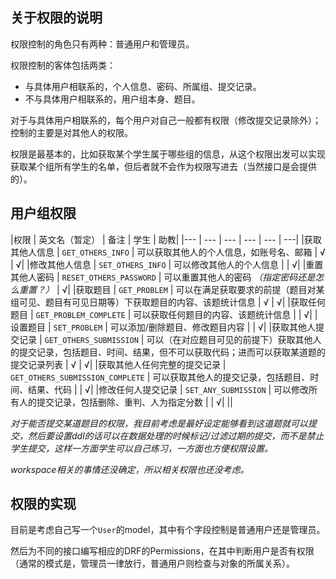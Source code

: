 <!-- ## 默认的用户组

带权限的用户组：学生（普通用户），助教，老师
老师设置助教，助教管理学生

不带权限的用户组：用于统计/批改的学生分组

超级管理员不算用户组，通过后台操作进行管理，比如可以设置老师账号 -->

## 关于权限的说明

权限控制的角色只有两种：普通用户和管理员。

权限控制的客体包括两类：
- 与具体用户相联系的，个人信息、密码、所属组、提交记录。
- 不与具体用户相联系的，用户组本身、题目。

对于与具体用户相联系的，每个用户对自己一般都有权限（修改提交记录除外）；控制的主要是对其他人的权限。

<!-- 我暂时没有设置量化的权限，比如可以修改等级比自己低的而不能修改等级比自己高的，那样太复杂了…… -->

权限是最基本的，比如获取某个学生属于哪些组的信息，从这个权限出发可以实现获取某个组所有学生的名单，但后者就不会作为权限写进去（当然接口是会提供的）。

## 用户组权限

|权限 | 英文名（暂定） | 备注 | 学生 | 助教|
|--- | --- | --- | --- | --- | ---|
|获取其他人信息 | `GET_OTHERS_INFO` | 可以获取其他人的个人信息，如账号名、邮箱 | √ | √|
|修改其他人信息 | `SET_OTHERS_INFO` | 可以修改其他人的个人信息 | | √|
|重置其他人密码 | `RESET_OTHERS_PASSWORD` | 可以重置其他人的密码 *（指定密码还是怎么重置？）* | √|
|获取题目 | `GET_PROBLEM` | 可以在满足获取要求的前提（题目对某组可见、题目有可见日期等）下获取题目的内容、该题统计信息 | √ | √|
|获取任何题目 | `GET_PROBLEM_COMPLETE` | 可以获取任何题目的内容、该题统计信息 | | √|
|设置题目 | `SET_PROBLEM` | 可以添加/删除题目、修改题目内容 | | √|
|获取其他人提交记录 | `GET_OTHERS_SUBMISSION` | 可以（在对应题目可见的前提下）获取其他人的提交记录，包括题目、时间、结果，但不可以获取代码；进而可以获取某道题的提交记录列表 | √ | √|
|获取其他人任何完整的提交记录 | `GET_OTHERS_SUBMISSION_COMPLETE` | 可以获取其他人的提交记录，包括题目、时间、结果、代码 | | √|
|修改任何人提交记录 | `SET_ANY_SUBMISSION` | 可以修改所有人的提交记录，包括删除、重判、人为指定分数 | | √|
|<!-- 获取其他人所属组 | `GET_OTHERS_BELONGING` | 可以获取用户属于哪些组，进而可以获取某组的学生名单等 | √ *(?)* | √|
|修改其他人所属组 | `SET_OTHERS_BELONGING` | 可以设置用户所属的组，进而可以将学生从某个组里添加/删除 | | √|
|修改组 | `SET_GROUP` | 可以对用户组进行创建、删除、更名 | | √|
|设置组的权限 | `SET_GROUP_AUTHORITY` | 可以设置组的权限 | | √ -->|

*对于能否提交某道题目的权限，我目前考虑是最好设定能够看到这道题就可以提交，然后要设置ddl的话可以在数据处理的时候标记/过滤过期的提交，而不是禁止学生提交，这样一方面学生可以自己练习，一方面也方便权限设置。*

*workspace相关的事情还没确定，所以相关权限也还没考虑。*

<!-- ## 权限管理流程

我也考虑了用户如何通过前端与管理系统交互，这些内容可能整理之后会写进用户故事里。

### 用户组管理流程

首先自带三个基本组：普通用户、助教、老师。这三个组的权限默认设置好。（是否需要限定这三个组不可更改？）

超级管理员在后台添加老师的账号，老师可以通过前端登录并打开前端的管理界面。
老师自带修改所属组权限，可以添加助教的账号。

学生自行注册，并且自带学生权限。

老师/助教在前端管理界面可以查看所有用户的列表，列表包含了学生的信息。
列表可以过滤用户组，从而可以获得某个组的学生列表。

老师/助教也可以查看有哪些用户组，然后助教可以新建不带权限的用户组，通过导入功能（[可以参考这个文档所提到的内容](../research/对于OnlineJudge用户管理的调研.md)）将学生导入用户组。
*（这里有细节问题，加入用户组是否要要求学生已经建好账号还是可以导入的同时创建账号？）*

老师/助教也可以回到所有用户列表，并在这里过滤用户组，从而得到每个用户组的学生名单，然后对单个学生进行操作。

*（是否要再添加复杂的功能，例如批量操作？这些应该属于前端的事情，可能需要讨论）*

### 题目与提交管理流程

老师/助教都可以新建或是修改题目，这会在题目界面中完成。

然后学生（满足题目可见性条件后）可以看见题目，从而可以提交；学生可以查看自己提交的详细记录，也可以查看某道题的所有提交的粗略记录，老师/助教也可以查看每个学生的详细提交。
题目会有一些自带的统计信息，比如有多少人通过、通过/不通过提交占比等等，这些信息不涉及个人，对所有能看到这题的用户都开放。

老师/助教可以在题目界面获取每道题的具体统计列表，包括每个这题的所有提交，点进去也可以看到这个提交的详细信息。
老师/助教也可以查看这道题的按用户统计列表，每个用户显示最高分的提交项，然后附上用户的其他信息（包括用户组），所以可以按照用户组查看每个学生的分数。

出现特殊情况时，老师/助教可以对学生的提交进行删除、重判、人为指定分数。

*（是否要在前端管理界面同样提供这样的功能，而不是在题目界面去看？是否要提供导出用户分数？）* -->

## 权限的实现

目前是考虑自己写一个`User`的model，其中有个字段控制是普通用户还是管理员。

然后为不同的接口编写相应的DRF的Permissions，在其中判断用户是否有权限（通常的模式是，管理员一律放行，普通用户则检查与对象的所属关系）。
